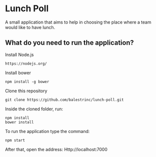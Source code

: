 # Lunch Poll

A small application that aims to help in choosing the place where a team would like to have lunch.

## What do you need to run the application?


Install Node.js 

```
https://nodejs.org/
```

Install bower
```
npm install -g bower
```

Clone this repository
```
git clone https://github.com/balestrinc/lunch-poll.git
```
Inside the cloned folder, run:

```
npm install
bower install
```

To run the application type the command:

```
npm start
```

After that, open the address:
Http://localhost:7000
